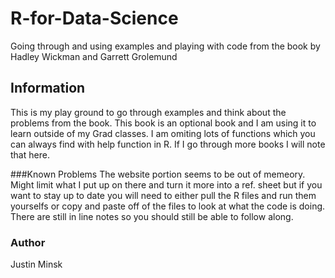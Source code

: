 # R-for-Data-Science

Going through and using examples and playing with code from the book by Hadley Wickman and Garrett Grolemund

## Information

This is my play ground to go through examples and think about the problems from the book. This book is an optional book and I am using it to learn outside of my Grad classes. I am omiting lots of functions which you can always find with help function in R. If I go through more books I will note that here. 

###Known Problems
The website portion seems to be out of memeory. Might limit what I put up on there and turn it more into a ref. sheet but if you want to stay up to date you will need to either pull the R files and run them yourselfs or copy and paste off of the files to look at what the code is doing. There are still in line notes so you should still be able to follow along.

### Author 
Justin Minsk

